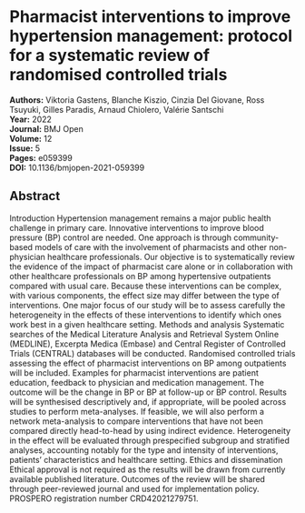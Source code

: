 # Pharmacist interventions to improve hypertension management: protocol for a systematic review of randomised controlled trials

**Authors:** Viktoria Gastens, Blanche Kiszio, Cinzia Del Giovane, Ross Tsuyuki, Gilles Paradis, Arnaud Chiolero, Valérie Santschi  
**Year:** 2022  
**Journal:** BMJ Open  
**Volume:** 12  
**Issue:** 5  
**Pages:** e059399  
**DOI:** 10.1136/bmjopen-2021-059399  

## Abstract
Introduction Hypertension management remains a major public health challenge in primary care. Innovative interventions to improve blood pressure (BP) control are needed. One approach is through community-based models of care with the involvement of pharmacists and other non-physician healthcare professionals. Our objective is to systematically review the evidence of the impact of pharmacist care alone or in collaboration with other healthcare professionals on BP among hypertensive outpatients compared with usual care. Because these interventions can be complex, with various components, the effect size may differ between the type of interventions. One major focus of our study will be to assess carefully the heterogeneity in the effects of these interventions to identify which ones work best in a given healthcare setting.
Methods and analysis Systematic searches of the Medical Literature Analysis and Retrieval System Online (MEDLINE), Excerpta Medica (Embase) and Central Register of Controlled Trials (CENTRAL) databases will be conducted. Randomised controlled trials assessing the effect of pharmacist interventions on BP among outpatients will be included. Examples for pharmacist interventions are patient education, feedback to physician and medication management. The outcome will be the change in BP or BP at follow-up or BP control. Results will be synthesised descriptively and, if appropriate, will be pooled across studies to perform meta-analyses. If feasible, we will also perform a network meta-analysis to compare interventions that have not been compared directly head-to-head by using indirect evidence. Heterogeneity in the effect will be evaluated through prespecified subgroup and stratified analyses, accounting notably for the type and intensity of interventions, patients’ characteristics and healthcare setting.
Ethics and dissemination Ethical approval is not required as the results will be drawn from currently available published literature. Outcomes of the review will be shared through peer-reviewed journal and used for implementation policy.
PROSPERO registration number CRD42021279751.

